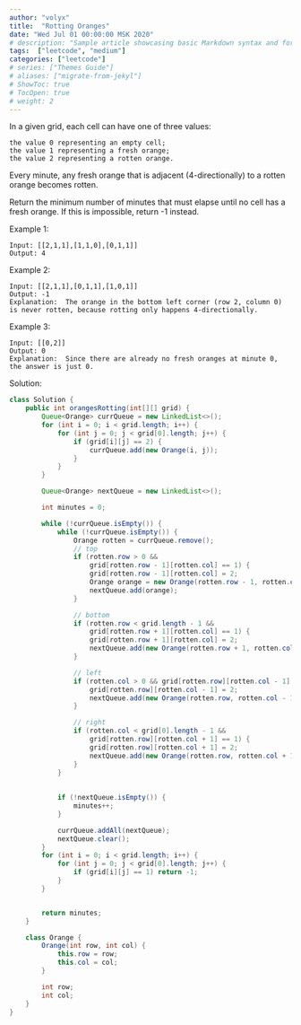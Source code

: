 ```yaml
---
author: "volyx"
title:  "Rotting Oranges"
date: "Wed Jul 01 00:00:00 MSK 2020"
# description: "Sample article showcasing basic Markdown syntax and formatting for HTML elements."
tags:  ["leetcode", "medium"]
categories: ["leetcode"]
# series: ["Themes Guide"]
# aliases: ["migrate-from-jekyl"]
# ShowToc: true
# TocOpen: true
# weight: 2
---
```


In a given grid, each cell can have one of three values:

    the value 0 representing an empty cell;
    the value 1 representing a fresh orange;
    the value 2 representing a rotten orange.

Every minute, any fresh orange that is adjacent (4-directionally) to a rotten orange becomes rotten.

Return the minimum number of minutes that must elapse until no cell has a fresh orange.  If this is impossible, return -1 instead.

Example 1:
```
Input: [[2,1,1],[1,1,0],[0,1,1]]
Output: 4
```

Example 2:
```
Input: [[2,1,1],[0,1,1],[1,0,1]]
Output: -1
Explanation:  The orange in the bottom left corner (row 2, column 0) is never rotten, because rotting only happens 4-directionally.
```

Example 3:
```
Input: [[0,2]]
Output: 0
Explanation:  Since there are already no fresh oranges at minute 0, the answer is just 0.
```

Solution:

```java
class Solution {
    public int orangesRotting(int[][] grid) {
        Queue<Orange> currQueue = new LinkedList<>();
        for (int i = 0; i < grid.length; i++) {
            for (int j = 0; j < grid[0].length; j++) {
                if (grid[i][j] == 2) {
                    currQueue.add(new Orange(i, j));
                }
            }
        }

        Queue<Orange> nextQueue = new LinkedList<>();

        int minutes = 0;

        while (!currQueue.isEmpty()) {
            while (!currQueue.isEmpty()) {
                Orange rotten = currQueue.remove();
                // top
                if (rotten.row > 0 && 
                    grid[rotten.row - 1][rotten.col] == 1) {
                    grid[rotten.row - 1][rotten.col] = 2;
                    Orange orange = new Orange(rotten.row - 1, rotten.col);
                    nextQueue.add(orange);
                }

                // bottom
                if (rotten.row < grid.length - 1 && 
                    grid[rotten.row + 1][rotten.col] == 1) {
                    grid[rotten.row + 1][rotten.col] = 2;
                    nextQueue.add(new Orange(rotten.row + 1, rotten.col));
                }

                // left
                if (rotten.col > 0 && grid[rotten.row][rotten.col - 1] == 1) {
                    grid[rotten.row][rotten.col - 1] = 2;
                    nextQueue.add(new Orange(rotten.row, rotten.col - 1));
                }

                // right
                if (rotten.col < grid[0].length - 1 && 
                    grid[rotten.row][rotten.col + 1] == 1) {
                    grid[rotten.row][rotten.col + 1] = 2;
                    nextQueue.add(new Orange(rotten.row, rotten.col + 1));
                }
            }
            
            
            if (!nextQueue.isEmpty()) {
                minutes++;
            }

            currQueue.addAll(nextQueue);
            nextQueue.clear();
        }
        for (int i = 0; i < grid.length; i++) {
            for (int j = 0; j < grid[0].length; j++) {
                if (grid[i][j] == 1) return -1;
            }
        }


        return minutes;
    }

    class Orange {
        Orange(int row, int col) {
            this.row = row;
            this.col = col;
        }

        int row;
        int col;
    }
}

